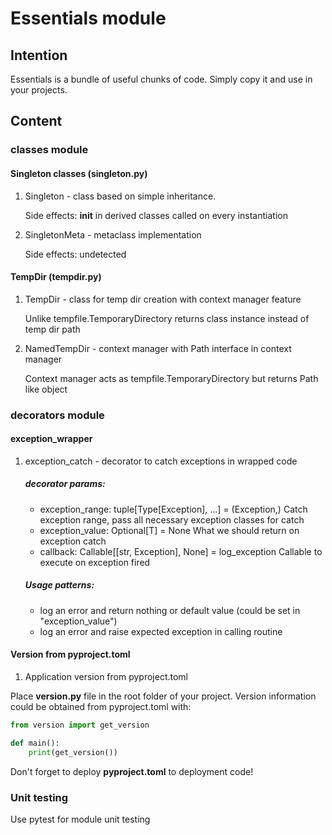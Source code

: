# Essentials module

## Intention
Essentials is a bundle of useful chunks of code. Simply copy it and use in your projects.

## Content

### classes module
#### Singleton classes (singleton.py)

1. Singleton - class based on simple inheritance.

   Side effects: __init__ in derived classes called on every instantiation

2. SingletonMeta - metaclass implementation

   Side effects: undetected

#### TempDir (tempdir.py)

1. TempDir - class for temp dir creation with context manager feature

   Unlike tempfile.TemporaryDirectory returns class instance instead of temp dir path

2. NamedTempDir - context manager with Path interface in context manager

   Context manager acts as tempfile.TemporaryDirectory but returns Path like object

### decorators module

#### exception_wrapper

1. exception_catch - decorator to catch exceptions in wrapped code
   ##### decorator params:
   - exception_range: tuple[Type[Exception], ...] = (Exception,)
     Catch exception range, pass all necessary exception classes for catch
   - exception_value: Optional[T] = None
     What we should return on exception catch
   - callback: Callable[[str, Exception], None] = log_exception
     Callable to execute on exception fired
   ##### Usage patterns:
   - log an error and return nothing or default value (could be set in "exception_value")
   - log an error and raise expected exception in calling routine

#### Version from pyproject.toml

1. Application version from pyproject.toml

Place __version.py__ file in the root folder of your project. Version information could be obtained from pyproject.toml with:
```python
from version import get_version

def main():
    print(get_version())

```

Don't forget to deploy __pyproject.toml__ to deployment code!

### Unit testing
Use pytest for module unit testing
